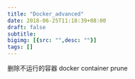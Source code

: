 ```yaml
---
title: "Docker_advanced"
date: 2018-06-25T11:18:39+08:00
draft: false
subtitle:
bigimg: [{src: "",desc: ""}]
tags: []
---
```


<!--more-->
删除不运行的容器 docker container prune